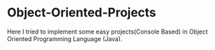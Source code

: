 # Object-Oriented-Projects

Here I tried to implement some easy projects(Console Based) in Object Oriented Programming Language (Java).
